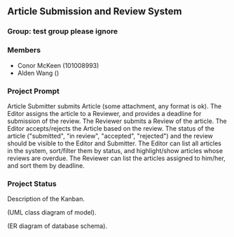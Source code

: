 ## Article Submission and Review System
### Group: test group please ignore
### Members
- Conor McKeen (101008993)
- Alden Wang ()

### Project Prompt
Article Submitter submits Article (some attachment, any format is ok). The Editor assigns the article to a Reviewer, and provides a deadline for submission of the review. The Reviewer submits a Review of the article. The Editor accepts/rejects the Article based on the review. The status of the article ("submitted", "in review", "accepted", "rejected") and the review should be visible to the Editor and Submitter. The Editor can list all articles in the system, sort/filter them by status, and highlight/show articles whose reviews are overdue. The Reviewer can list the articles assigned to him/her, and sort them by deadline.

### Project Status
Description of the Kanban.

(UML class diagram of model).

(ER diagram of database schema).

